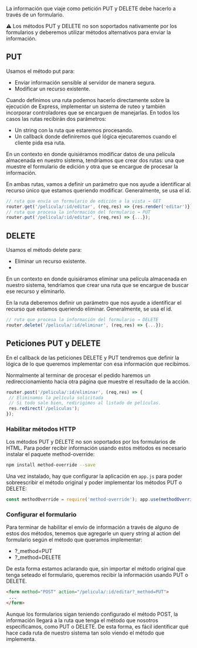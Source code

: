 La información que viaje como petición PUT y DELETE debe hacerlo a través de un formulario. 

⚠️ Los métodos PUT y DELETE no son soportados nativamente por los formularios y deberemos utilizar métodos alternativos para enviar la información.

## PUT

Usamos el método put para: 
- Enviar información sensible al servidor de manera segura. 
- Modificar un recurso existente.

Cuando definimos una ruta podemos hacerlo directamente sobre la ejecución de Express, implementar un sistema de ruteo y también incorporar controladores que se encarguen de manejarlas. En todos los casos las rutas recibirán dos parámetros: 

- Un string con la ruta que estaremos procesando. 
- Un callback donde definiremos qué lógica ejecutaremos cuando el cliente pida esa ruta.

En un contexto en donde quisiéramos modificar datos de una película almacenada en nuestro sistema, tendríamos que crear dos rutas: una que muestre el formulario de edición y otra que se encargue de procesar la información. 

En ambas rutas, vamos a definir un parámetro que nos ayude a identificar al recurso único que estamos queriendo modificar. Generalmente, se usa el id.

```js
// ruta que envía un formulario de edición a la vista → GET
router.get('/pelicula/:id/editar', (req,res) => {res.render('editar')});
// ruta que procesa la información del formulario → PUT
router.put('/pelicula/:id/editar', (req,res) => {...});
```

## DELETE

Usamos el método delete para:

- Eliminar un recurso existente.
- 
En un contexto en donde quisiéramos eliminar una película almacenada en nuestro sistema, tendríamos que crear una ruta que se encargue de buscar ese recurso y eliminarlo. 

En la ruta deberemos definir un parámetro que nos ayude a identificar el recurso que estamos queriendo eliminar. Generalmente, se usa el id.

```js
// ruta que procesa la información del formulario → DELETE
router.delete('/pelicula/:id/eliminar', (req,res) => {...});
```

## Peticiones PUT y DELETE

En el callback de las peticiones DELETE y PUT tendremos que definir la lógica de lo que queremos implementar con esa información que recibimos. 

Normalmente al terminar de procesar el pedido haremos un redireccionamiento hacia otra página que muestre el resultado de la acción.

```js
router.post('/pelicula/:id/eliminar', (req,res) => {
 // Eliminamos la película solicitada
 // Si todo sale bien, redirigimos al listado de películas.
 res.redirect('/peliculas');
});
```

### Habilitar métodos HTTP

Los métodos PUT y DELETE no son soportados por los formularios de HTML. Para poder recibir información usando estos métodos es necesario instalar el paquete method-override:

```bash
npm install method-override --save
```

Una vez instalado, hay que configurar la aplicación en ```app.js``` para poder sobreescribir el método original y poder implementar los métodos PUT o DELETE:

```js
const methodOverride = require('method-override'); app.use(methodOverride('\_method'));
```

### Configurar el formulario

Para terminar de habilitar el envío de información a través de alguno de estos dos métodos, tenemos que agregarle un query string al action del formulario según el método que queramos implementar:

- ?_method=PUT
- ?_method=DELETE

De esta forma estamos aclarando que, sin importar el método original que
tenga seteado el formulario, queremos recibir la información usando PUT o
DELETE.

```html
<form method="POST" action="/pelicula/:id/editar?_method=PUT">
 ...
</form> 
```

Aunque los formularios sigan teniendo configurado el método POST, la información llegará a la ruta que tenga el método que nosotros especificamos, como PUT o DELETE. De esta forma, es fácil identificar qué hace cada ruta de nuestro sistema tan solo viendo el método que implementa.
